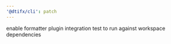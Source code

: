 ```yaml
---
'@dtifx/cli': patch
---
```


enable formatter plugin integration test to run against workspace dependencies
